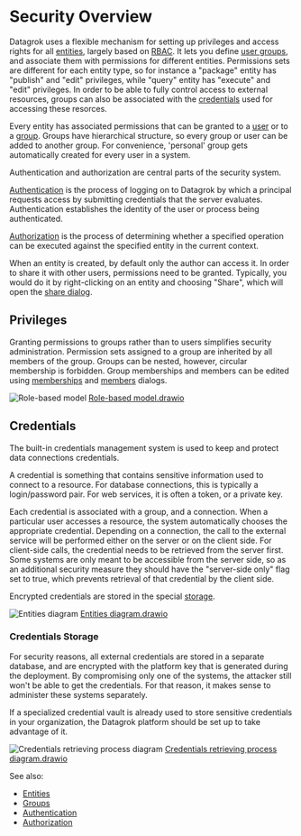 <!-- TITLE: Security -->
<!-- SUBTITLE: -->

# Security Overview

Datagrok uses a flexible mechanism for setting up privileges and access rights for all [entities](../entities/entities.md),
largely based on [RBAC](https://en.wikipedia.org/wiki/Role-based_access_control). 
It lets you define [user groups](../entities/group.md), and associate them 
with permissions for different entities. Permissions sets are different for each entity type, so for instance a 
"package" entity has "publish" and "edit" privileges, while "query" entity has "execute" and "edit" privileges.
In order to be able to fully control access to external resources, groups can also be associated with the 
[credentials](#credentials) used for accessing these resorces.  

Every entity has associated permissions that can be granted to a [user](user.md) or to a [group](../entities/group.md).
Groups have hierarchical structure, so every group or user can be added to another group.
For convenience, 'personal' group gets automatically created for every user in a system.

Authentication and authorization are central parts of the security system.

[Authentication](authentication.md) is the process of logging on to Datagrok by which a principal 
requests access by submitting credentials that the server evaluates. Authentication establishes the 
identity of the user or process being authenticated.

[Authorization](authorization.md) is the process of determining whether a specified operation can be executed
against the specified entity in the current context.

When an entity is created, by default only the author can access it. In order to share it with other
users, permissions need to be granted. Typically, you would do it by right-clicking on an entity and
choosing "Share", which will open the [share dialog](../collaborate/share-object.md).

## Privileges

Granting permissions to groups rather than to users simplifies security administration. 
Permission sets assigned to a group are inherited by all members of the group. Groups can be nested, however, 
circular membership is forbidden. Group memberships and members can be edited using 
[memberships](edit-group-memberships.md) and [members](edit-group-members.md) dialogs.

![Role-based model](../uploads/security/role-based-model.png "Role-based model")
[Role-based model.drawio](../uploads/security/role-based-model.drawio)

## Credentials

The built-in credentials management system is used to keep and protect data connections credentials. 

A credential is something that contains sensitive information used to connect to a resource. For database
connections, this is typically a login/password pair. For web services, it is often a token, or a private
key.

Each credential is associated with a group, and a connection. When a particular user accesses a resource,
the system automatically chooses the appropriate credential. Depending on a connection, the call to the external
service will be performed either on the server or on the client side. For client-side calls, the credential
needs to be retrieved from the server first. Some systems are only meant to be accessible from the server side,
so as an additional security measure they should have the "server-side only" flag set to true, which prevents
retrieval of that credential by the client side.     

Encrypted credentials are stored in the special [storage](#credentials-storage). 

![Entities diagram](../uploads/security/credentials-entities-diagram.png "Entities diagram")
[Entities diagram.drawio](../uploads/security/credentials-entities-diagram.drawio)

### Credentials Storage

For security reasons, all external credentials are stored in a separate database, and are encrypted with 
the platform key that is generated during the deployment. By compromising only one of the systems, the attacker still
won't be able to get the credentials. For that reason, it makes sense to administer these systems separately. 

If a specialized credential vault is already used to store sensitive credentials in your organization, the
Datagrok platform should be set up to take advantage of it. 
 
![Credentials retrieving process diagram](../uploads/security/credentials-fetch-diagram.png "Credentials retrieving process diagram")
[Credentials retrieving process diagram.drawio](../uploads/security/credentials-fetch-diagram.drawio)

See also:
 * [Entities](../entities/entities.md) 
 * [Groups](group.md) 
 * [Authentication](authentication.md) 
 * [Authorization](authorization.md)
